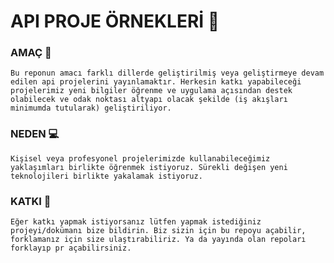 
# API PROJE ÖRNEKLERİ :rotating_light:

### AMAÇ :telescope:
    Bu reponun amacı farklı dillerde geliştirilmiş veya geliştirmeye devam edilen api projelerini yayınlamaktır. Herkesin katkı yapabileceği projelerimiz yeni bilgiler öğrenme ve uygulama açısından destek olabilecek ve odak noktası altyapı olacak şekilde (iş akışları minimumda tutularak) geliştiriliyor.

### NEDEN :computer:
    Kişisel veya profesyonel projelerimizde kullanabileceğimiz yaklaşımları birlikte öğrenmek istiyoruz. Sürekli değişen yeni teknolojileri birlikte yakalamak istiyoruz.

### KATKI :rocket:
    Eğer katkı yapmak istiyorsanız lütfen yapmak istediğiniz projeyi/dokümanı bize bildirin. Biz sizin için bu repoyu açabilir, forklamanız için size ulaştırabiliriz. Ya da yayında olan repoları forklayıp pr açabilirsiniz. 


